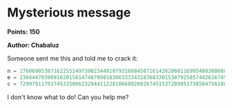 # Mysterious message
**Points: 150**

**Author: Chabaluz**

Someone sent me this and told me to crack it:
```python
n = 27606985387162255149739023449107931668458716142620601169954803000803329
e = 23664470390918201581474870981830633334318368330153879258574426167492943
c = 7290791170374533506623294411228106680208267451537289851738564756180552
```
I don't know what to do! Can you help me?

